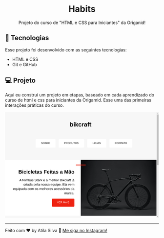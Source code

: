 <h1 align="center"> Habits </h1>

<p align="center">
Projeto do curso de "HTML e CSS para Iniciantes" da Origanid!
</p>



## 🚀 Tecnologias

Esse projeto foi desenvolvido com as seguintes tecnologias:

- HTML e CSS
- Git e GitHub

## 💻 Projeto

Aqui eu construi um projeto em etapas, baseado em cada aprendizado do curso de html e css para iniciantes da Origamid. Esse uma das primeiras interações práticas do curso. 

![Acesse aqui](./.github/preview.png)


---

Feito com ♥ by Atila Silva :wave: [Me siga no Instagram!](https://www.instagram.com/athilasils/)
